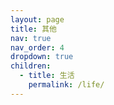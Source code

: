 ```yaml
---
layout: page
title: 其他
nav: true
nav_order: 4
dropdown: true
children:
  - title: 生活
    permalink: /life/
---
```

